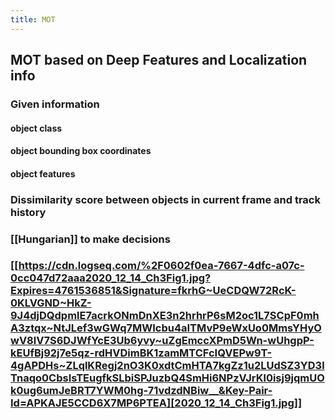 ```yaml
---
title: MOT
---
```


## MOT based on Deep Features and Localization info
### Given information
#### object class
#### object bounding box coordinates
#### object features
### Dissimilarity score between objects in current frame and track history
### [[Hungarian]] to make decisions
### [[https://cdn.logseq.com/%2F0602f0ea-7667-4dfc-a07c-0cc047d72aaa2020_12_14_Ch3Fig1.jpg?Expires=4761536851&Signature=fkrhG~UeCDQW72RcK-0KLVGND~HkZ-9J4djDQdpmlE7acrkONmDnXE3n2hrhrP6sM2oc1L7SCpF0mhA3ztqx~NtJLef3wGWq7MWIcbu4aITMvP9eWxUo0MmsYHyOwV8lV7S6DJWfYcE3Ub6yvy~uZgEmccXPmD5Wn-wUhgpP-kEUfBj92j7e5qz-rdHVDimBK1zamMTCFcIQVEPw9T-4gAPDHs~ZLqlKRegj2nO3K0xdtCmHTA7kgZz1u2LUdSZ3YD3lTnaqo0CbsIsTEugfkSLbiSPJuzbQ4SmHi6NPzVJrKl0isj9jqmUOk0ug6umJeBRT7YWM0hg-71vdzdNBiw__&Key-Pair-Id=APKAJE5CCD6X7MP6PTEA][2020_12_14_Ch3Fig1.jpg]]
###
